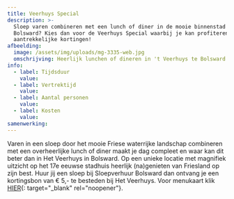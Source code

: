 ```yaml
---
title: Veerhuys Special
description: >-
  Sloep varen combineren met een lunch of diner in de mooie binnenstad van
  Bolsward? Kies dan voor de Veerhuys Special waarbij je kan profiteren van
  aantrekkelijke kortingen!
afbeelding:
  image: /assets/img/uploads/mg-3335-web.jpg
  omschrijving: Heerlijk lunchen of dineren in 't Veerhuys te Bolsward
info:
  - label: Tijdsduur
    value:
  - label: Vertrektijd
    value:
  - label: Aantal personen
    value:
  - label: Kosten
    value:
samenwerking:
---
```


Varen in een sloep door het mooie Friese waterrijke landschap combineren met een overheerlijke lunch of diner maakt je dag compleet en waar kan dit beter dan in Het Veerhuys in Bolsward. Op een unieke locatie met magnifiek uitzicht op het 17e eeuwse stadhuis heerlijk (na)genieten van Friesland op zijn best. Huur jij een sloep bij Sloepverhuur Bolsward dan ontvang je een kortingsbon van € 5,- te besteden bij Het Veerhuys. Voor menukaart klik [HIER](https://www.hetveerhuysbolsward.nl/menukaart-2/){: target="\_blank" rel="noopener"}.
